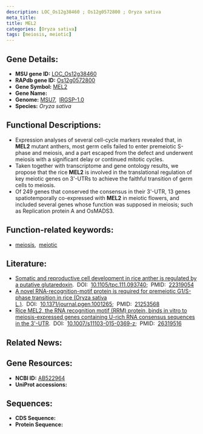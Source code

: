 ```yaml
---
description: LOC_Os12g38460 ; Os12g0572800 ; Oryza sativa
meta_title:
title: MEL2
categories: [Oryza sativa]
tags: [meiosis, meiotic]
---
```


## Gene Details:
- **MSU gene ID:** [LOC_Os12g38460](http://rice.uga.edu/cgi-bin/ORF_infopage.cgi?orf=LOC_Os12g38460)  
- **RAPdb gene ID:** [Os12g0572800](https://rapdb.dna.affrc.go.jp/locus/?name=Os12g0572800)  
- **Gene Symbol:** <u>MEL2</u>
- **Gene Name:**
- **Genome:**  [MSU7](http://rice.uga.edu/),&nbsp;&nbsp;[IRGSP-1.0](https://rapdb.dna.affrc.go.jp/download/irgsp1.html)
- **Species:** *Oryza sativa*

## Functional Descriptions:
   - Expression analyses of several cell-cycle markers revealed that, in **MEL2** mutant anthers, most germ cells failed to enter premeiotic S-phase and meiosis, and a part escaped from the defect and underwent meiosis with a significant delay or continued mitotic cycles.
   - Taken together with transcriptome and gene ontology results, we propose that the rice **MEL2** is involved in the translational regulation of key meiotic genes on 3'-UTRs to achieve the faithful transition of germ cells to meiosis.
   - Of 249 genes that conserved the consensus in their 3'-UTR, 13 genes spatiotemporally co-expressed with **MEL2** in meiotic flowers, and included several genes whose function was supposed in meiosis; such as Replication protein A and OsMADS3.

## Function-related keywords:
   - [meiosis](/tags/meiosis/),&nbsp;&nbsp;[meiotic](/tags/meiotic/)

## Literature:
   - [Somatic and reproductive cell development in rice anther is regulated by a putative glutaredoxin](https://www.doi.org/10.1105/tpc.111.093740).&nbsp;&nbsp;DOI:&nbsp;&nbsp;[10.1105/tpc.111.093740](https://www.doi.org/10.1105/tpc.111.093740);&nbsp;&nbsp;PMID:&nbsp;&nbsp;[22319054](https://pubmed.ncbi.nlm.nih.gov/22319054/)
   - [A novel RNA-recognition-motif protein is required for premeiotic G1/S-phase transition in rice (Oryza sativa L.)](https://www.doi.org/10.1371/journal.pgen.1001265).&nbsp;&nbsp;DOI:&nbsp;&nbsp;[10.1371/journal.pgen.1001265](https://www.doi.org/10.1371/journal.pgen.1001265);&nbsp;&nbsp;PMID:&nbsp;&nbsp;[21253568](https://pubmed.ncbi.nlm.nih.gov/21253568/)
   - [Rice MEL2, the RNA recognition motif (RRM) protein, binds in vitro to meiosis-expressed genes containing U-rich RNA consensus sequences in the 3'-UTR](https://www.doi.org/10.1007/s11103-015-0369-z).&nbsp;&nbsp;DOI:&nbsp;&nbsp;[10.1007/s11103-015-0369-z](https://www.doi.org/10.1007/s11103-015-0369-z);&nbsp;&nbsp;PMID:&nbsp;&nbsp;[26319516](https://pubmed.ncbi.nlm.nih.gov/26319516/)

## Related News:

## Gene Resources:
- **NCBI ID:**  [AB522964](http://www.ncbi.nlm.nih.gov/nuccore/AB522964)
- **UniProt accessions:** [](https://www.uniprot.org/uniprotkb//entry)

## Sequences:
- **CDS Sequence:**
- **Protein Sequence:**
